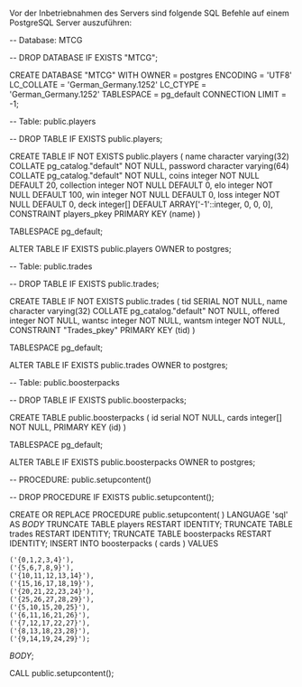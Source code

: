 Vor der Inbetriebnahmen des Servers sind folgende SQL Befehle auf einem PostgreSQL Server auszuführen:

-- Database: MTCG

-- DROP DATABASE IF EXISTS "MTCG";

CREATE DATABASE "MTCG"
    WITH 
    OWNER = postgres
    ENCODING = 'UTF8'
    LC_COLLATE = 'German_Germany.1252'
    LC_CTYPE = 'German_Germany.1252'
    TABLESPACE = pg_default
    CONNECTION LIMIT = -1;

-- Table: public.players

-- DROP TABLE IF EXISTS public.players;

CREATE TABLE IF NOT EXISTS public.players
(
    name character varying(32) COLLATE pg_catalog."default" NOT NULL,
    password character varying(64) COLLATE pg_catalog."default" NOT NULL,
    coins integer NOT NULL DEFAULT 20,
    collection integer NOT NULL DEFAULT 0,
    elo integer NOT NULL DEFAULT 100,
    win integer NOT NULL DEFAULT 0,
    loss integer NOT NULL DEFAULT 0,
    deck integer[] DEFAULT ARRAY['-1'::integer, 0, 0, 0],
    CONSTRAINT players_pkey PRIMARY KEY (name)
)

TABLESPACE pg_default;

ALTER TABLE IF EXISTS public.players
    OWNER to postgres;


-- Table: public.trades

-- DROP TABLE IF EXISTS public.trades;

CREATE TABLE IF NOT EXISTS public.trades
(
    tid SERIAL NOT NULL,
    name character varying(32) COLLATE pg_catalog."default" NOT NULL,
    offered integer NOT NULL,
    wantsc integer NOT NULL,
    wantsm integer NOT NULL,
    CONSTRAINT "Trades_pkey" PRIMARY KEY (tid)
)

TABLESPACE pg_default;

ALTER TABLE IF EXISTS public.trades
    OWNER to postgres;


-- Table: public.boosterpacks

-- DROP TABLE IF EXISTS public.boosterpacks;

CREATE TABLE public.boosterpacks
(
    id serial NOT NULL,
    cards integer[] NOT NULL,
    PRIMARY KEY (id)
)

TABLESPACE pg_default;

ALTER TABLE IF EXISTS public.boosterpacks
    OWNER to postgres;



-- PROCEDURE: public.setupcontent()

-- DROP PROCEDURE IF EXISTS public.setupcontent();

CREATE OR REPLACE PROCEDURE public.setupcontent(
	)
LANGUAGE 'sql'
AS $BODY$
TRUNCATE TABLE  players RESTART IDENTITY;
TRUNCATE TABLE  trades RESTART IDENTITY;
TRUNCATE TABLE  boosterpacks RESTART IDENTITY;
INSERT INTO  boosterpacks
(
	cards
)
VALUES

	('{0,1,2,3,4}'),
	('{5,6,7,8,9}'),
	('{10,11,12,13,14}'),
	('{15,16,17,18,19}'),
	('{20,21,22,23,24}'),
	('{25,26,27,28,29}'),
	('{5,10,15,20,25}'),
	('{6,11,16,21,26}'),
	('{7,12,17,22,27}'),
	('{8,13,18,23,28}'),
	('{9,14,19,24,29}');
$BODY$;

CALL public.setupcontent();
